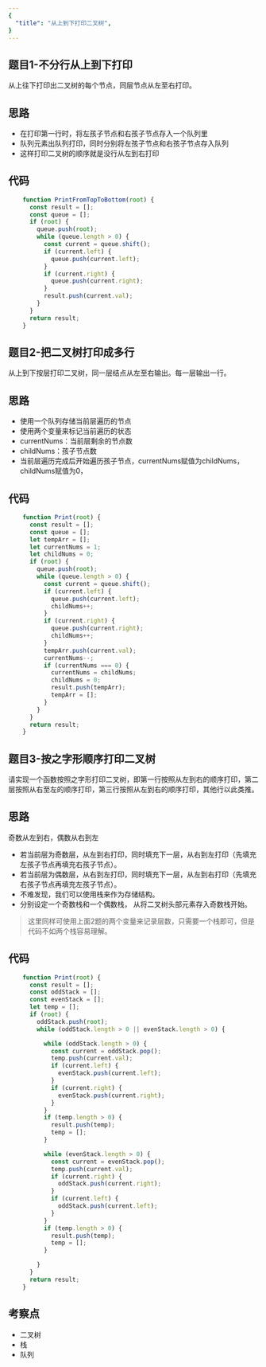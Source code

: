 ```yaml
---
{
  "title": "从上到下打印二叉树",
}
---
```


## 题目1-不分行从上到下打印

从上往下打印出二叉树的每个节点，同层节点从左至右打印。

## 思路

- 在打印第一行时，将左孩子节点和右孩子节点存入一个队列里
- 队列元素出队列打印，同时分别将左孩子节点和右孩子节点存入队列
- 这样打印二叉树的顺序就是没行从左到右打印

## 代码

```js
    function PrintFromTopToBottom(root) {
      const result = [];
      const queue = [];
      if (root) {
        queue.push(root);
        while (queue.length > 0) {
          const current = queue.shift();
          if (current.left) {
            queue.push(current.left);
          }
          if (current.right) {
            queue.push(current.right);
          }
          result.push(current.val);
        }
      }
      return result;
    }
```

## 题目2-把二叉树打印成多行

从上到下按层打印二叉树，同一层结点从左至右输出。每一层输出一行。

## 思路


- 使用一个队列存储当前层遍历的节点
- 使用两个变量来标记当前遍历的状态
- currentNums：当前层剩余的节点数
- childNums：孩子节点数
- 当前层遍历完成后开始遍历孩子节点，currentNums赋值为childNums，childNums赋值为0，

## 代码

```js
    function Print(root) {
      const result = [];
      const queue = [];
      let tempArr = [];
      let currentNums = 1;
      let childNums = 0;
      if (root) {
        queue.push(root);
        while (queue.length > 0) {
          const current = queue.shift();
          if (current.left) {
            queue.push(current.left);
            childNums++;
          }
          if (current.right) {
            queue.push(current.right);
            childNums++;
          }
          tempArr.push(current.val);
          currentNums--;
          if (currentNums === 0) {
            currentNums = childNums;
            childNums = 0;
            result.push(tempArr);
            tempArr = [];
          }
        }
      }
      return result;
    }
```

## 题目3-按之字形顺序打印二叉树

请实现一个函数按照之字形打印二叉树，即第一行按照从左到右的顺序打印，第二层按照从右至左的顺序打印，第三行按照从左到右的顺序打印，其他行以此类推。

## 思路

奇数从左到右，偶数从右到左


- 若当前层为奇数层，从左到右打印，同时填充下一层，从右到左打印（先填充左孩子节点再填充右孩子节点）。
- 若当前层为偶数层，从右到左打印，同时填充下一层，从左到右打印（先填充右孩子节点再填充左孩子节点）。
- 不难发现，我们可以使用栈来作为存储结构。
- 分别设定一个奇数栈和一个偶数栈， 从将二叉树头部元素存入奇数栈开始。

> 这里同样可使用上面2题的两个变量来记录层数，只需要一个栈即可，但是代码不如两个栈容易理解。

## 代码

```js
    function Print(root) {
      const result = [];
      const oddStack = [];
      const evenStack = [];
      let temp = [];
      if (root) {
        oddStack.push(root);
        while (oddStack.length > 0 || evenStack.length > 0) {

          while (oddStack.length > 0) {
            const current = oddStack.pop();
            temp.push(current.val);
            if (current.left) {
              evenStack.push(current.left);
            }
            if (current.right) {
              evenStack.push(current.right);
            }
          }
          if (temp.length > 0) {
            result.push(temp);
            temp = [];
          }

          while (evenStack.length > 0) {
            const current = evenStack.pop();
            temp.push(current.val);
            if (current.right) {
              oddStack.push(current.right);
            }
            if (current.left) {
              oddStack.push(current.left);
            }
          }
          if (temp.length > 0) {
            result.push(temp);
            temp = [];
          }

        }
      }
      return result;
    }
```



## 考察点

- 二叉树
- 栈
- 队列
